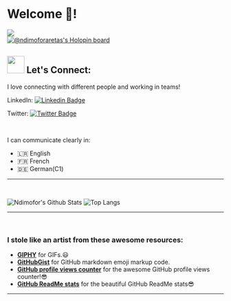 
# Welcome 🤗!

![](https://komarev.com/ghpvc/?username=ndimoforaretas&color=fbbf24)
<br>
[![@ndimoforaretas's Holopin board](https://holopin.me/ndimoforaretas)](https://holopin.io/@ndimoforaretas)


## <img src="https://media.giphy.com/media/LnQjpWaON8nhr21vNW/giphy.gif" width="40"> Let's Connect:
 I love connecting with different people and working in teams!
 
LinkedIn: [![Linkedin Badge](https://img.shields.io/badge/-Ndimofor_Aretas-blue?style=flat-square&logo=Linkedin&logoColor=white&link=https://www.linkedin.com/in/ndimofor-ndimofor-aretas-360917119/)](https://www.linkedin.com/in/ndimofor-ndimofor-aretas-360917119/)

Twitter: [![Twitter Badge](https://img.shields.io/badge/-@aretasndi-1ca0f1?style=flat-square&labelColor=1ca0f1&logo=twitter&logoColor=white&link=https://twitter.com/aretasndi)](https://twitter.com/aretasndi)

<br>

 I can communicate clearly in:
 
 - 🇱🇷 English
 - 🇫🇷 French
 - 🇩🇪 German(C1)
  

 
<hr/>
  
<br>



  
![Ndimofor's Github Stats](https://github-readme-stats.vercel.app/api?username=ndimoforaretas&theme=radical&count_private=true&show_icons=true&include_all_commits=true)
![Top Langs](https://github-readme-stats.vercel.app/api/top-langs/?username=ndimoforaretas&hide=TeX&layout=compact)

 <hr/>
 
  <br>
 

<!-- Credits -->
### I stole like an artist from these awesome resources:
- [**GIPHY**](https://giphy.com/) for GIFs.:smiley:
- [**GitHubGist**](https://gist.github.com/rxaviers/7360908) for GitHub markdown emoji markup code.
- [**GitHub profile views counter**](https://github.com/antonkomarev/github-profile-views-counter) for the awesome GitHub profile views counter!:sunglasses:
- [**GitHub ReadMe stats**](https://github.com/anuraghazra/github-readme-stats) for the beautiful GitHub ReadMe stats:sunglasses:

<hr/>

<!---
ndimoforaretas/ndimoforaretas is a ✨ special ✨ repository because its `README.md` (this file) appears on your GitHub profile.
You can click the Preview link to take a look at your changes.
--->
